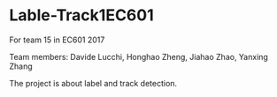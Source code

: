 # Lable-Track1EC601
For team 15  in EC601 2017

Team members: Davide Lucchi, Honghao Zheng, Jiahao Zhao, Yanxing Zhang

The project is about label and track detection.
